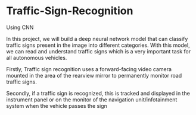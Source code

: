 # Traffic-Sign-Recognition
Using CNN


In this project, we will build a deep neural network model that can classify traffic signs present in the image into different categories. With this model, we can read and understand traffic signs which is a very important task for all autonomous vehicles.


Firstly, Traffic sign recognition uses a forward-facing video camera mounted in the area of the rearview mirror to permanently monitor road traffic signs.

Secondly, if a traffic sign is recognized, this is tracked and displayed in the instrument panel or on the monitor of the navigation unit/infotainment system when the vehicle passes the sign
